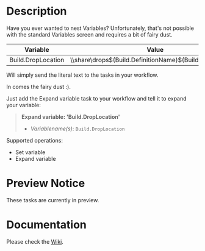 # Description

Have you ever wanted to nest Variables? Unfortunately, that's not possible with the standard Variables screen and requires a bit of fairy dust.

| Variable             | Value                                                        |
| -------------------- | ------------------------------------------------------------ |
| Build.DropLocation   | \\\\share\drops\$(Build.DefinitionName)\$(Build.BuildNumber) |

Will simply send the literal text to the tasks in your workflow.

In comes the fairy dust :).

Just add the Expand variable task to your workflow and tell it to expand your variable:

> **Expand variable: 'Build.DropLocation'**
> 
> * *Variablename(s)*: `Build.DropLocation`

Supported operations:

 * Set variable
 * Expand variable

# Preview Notice

These tasks are currently in preview.

# Documentation

Please check the [Wiki](https://github.com/jessehouwing/vsts-variable-tasks/wiki).